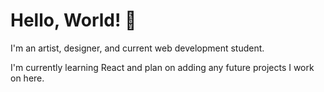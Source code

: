 # Hello, World! :wave:
I'm an artist, designer, and current web development student. 

I'm currently learning React and plan on adding any future projects I work on here.

